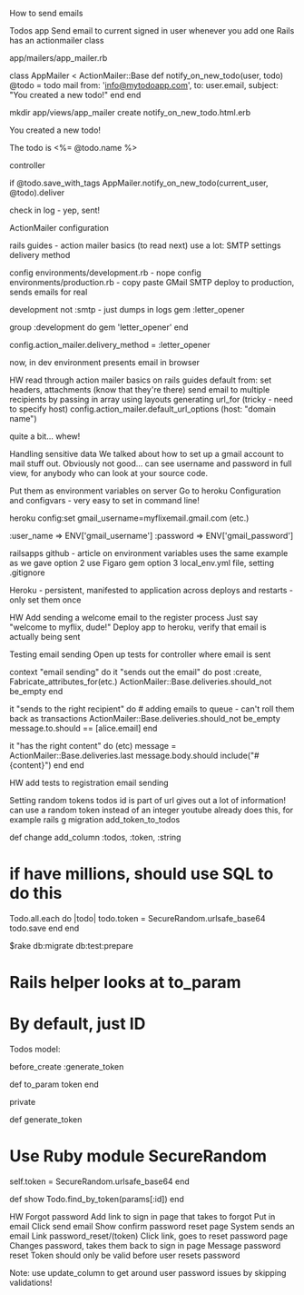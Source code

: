 How to send emails

Todos app
Send email to current signed in user whenever you add one
Rails has an actionmailer class

app/mailers/app_mailer.rb

class AppMailer < ActionMailer::Base
  def notify_on_new_todo(user, todo)
    @todo = todo
    mail from: 'info@mytodoapp.com', to: user.email, subject: "You created a new todo!"
  end
end

mkdir app/views/app_mailer
create notify_on_new_todo.html.erb

<!DOCTYPE html>
<html>
<body>
  <p> You created a new todo! </p>
  <p> The todo is <%= @todo.name %>
</body>
</html>

controller

if @todo.save_with_tags
  AppMailer.notify_on_new_todo(current_user, @todo).deliver

check in log - yep, sent!

ActionMailer configuration

rails guides - action mailer basics (to read next)
use a lot:
SMTP settings
delivery method

config environments/development.rb - nope
config environments/production.rb - copy paste GMail SMTP
deploy to production, sends emails for real

development
not :smtp - just dumps in logs
gem
:letter_opener

group :development do
  gem 'letter_opener'
end

config.action_mailer.delivery_method = :letter_opener

now, in dev environment
presents email in browser

HW
read through action mailer basics on rails guides
default from:
set headers, attachments (know that they're there)
send email to multiple recipients by passing in array
using layouts
generating url_for (tricky - need to specify host)
config.action_mailer.default_url_options (host: "domain name")

quite a bit... whew!

Handling sensitive data
We talked about how to set up a gmail account to mail stuff out.
Obviously not good... can see username and password in full view, for anybody who can look at your source code.

Put them as environment variables on server
Go to heroku
Configuration and configvars - very easy to set in command line!

heroku config:set gmail_username=myflixemail.gmail.com 
(etc.)

:user_name => ENV['gmail_username']
:password => ENV['gmail_password']

railsapps github - article on environment variables
uses the same example as we gave
option 2 use Figaro gem
option 3 local_env.yml file, setting .gitignore

Heroku - persistent, manifested to application across deploys and restarts - only set them once

HW
Add sending a welcome email to the register process
Just say "welcome to myflix, dude!"
Deploy app to heroku, verify that email is actually being sent

Testing email sending
Open up tests for controller where email is sent

context "email sending" do
  it "sends out the email" do
    post :create, Fabricate_attributes_for(etc.)
    ActionMailer::Base.deliveries.should_not be_empty
  end

  it "sends to the right recipient" do
    # adding emails to queue - can't roll them back as transactions
    ActionMailer::Base.deliveries.should_not be_empty
    message.to.should == [alice.email]
  end

  it "has the right content" do
    (etc)
    message = ActionMailer::Base.deliveries.last
    message.body.should include("#{content}")
  end
end

HW
add tests to registration email sending

Setting random tokens
todos id is part of url
gives out a lot of information!
can use a random token instead of an integer
youtube already does this, for example
rails g migration add_token_to_todos

def change
  add_column :todos, :token, :string
  # if have millions, should use SQL to do this
  Todo.all.each do |todo|
    todo.token = SecureRandom.urlsafe_base64
    todo.save
  end
end

$rake db:migrate db:test:prepare


# Rails helper looks at to_param
# By default, just ID
Todos model:

before_create :generate_token

def to_param
  token
end

private

def generate_token
  # Use Ruby module SecureRandom
  self.token = SecureRandom.urlsafe_base64
end

def show
  Todo.find_by_token(params[:id])
end

HW
Forgot password
Add link to sign in page that takes to forgot
Put in email
Click send email
Show confirm password reset page
System sends an email
Link
password_reset/(token)
Click link, goes to reset password page
Changes password, takes them back to sign in page
Message password reset
Token should only be valid before user resets password

Note: use update_column to get around user password issues by skipping validations!
